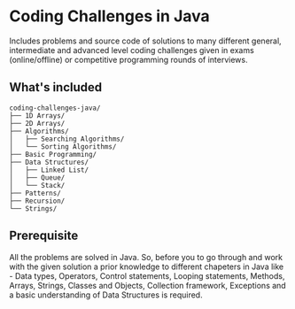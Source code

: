 # Coding Challenges in Java
Includes problems and source code of solutions to many different general, intermediate and advanced level coding challenges given in exams (online/offline) or competitive programming rounds of interviews.


## What's included
```text
coding-challenges-java/
├── 1D Arrays/
├── 2D Arrays/
├── Algorithms/
│   ├── Searching Algorithms/
│   └── Sorting Algorithms/
├── Basic Programming/
├── Data Structures/
│   ├── Linked List/
│   ├── Queue/
│   └── Stack/
├── Patterns/
├── Recursion/
└── Strings/
```

## Prerequisite
All the problems are solved in Java. So, before you to go through and work with the given solution a prior knowledge to different chapeters in Java like - Data types, Operators, Control statements, Looping statements, Methods, Arrays, Strings, Classes and Objects, Collection framework, Exceptions and a basic understanding of Data Structures is required.
